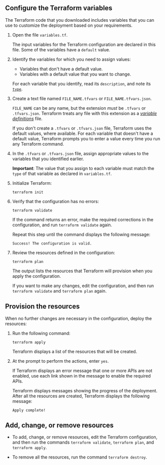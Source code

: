 ## Configure the Terraform variables

The Terraform code that you downloaded includes variables that you can use to
customize the deployment based on your requirements.

1.  Open the file `variables.tf`.

    The input variables for the Terraform configuration are declared in this
    file. Some of the variables have a `default` value.

1.  Identify the variables for which you need to assign values:

    -   Variables that don't have a default value.
    -   Variables with a default value that you want to change.

    For each variable that you identify, read its `description`, and note its
    [`type`](
    https://www.terraform.io/docs/language/values/variables.html#type-constraints
    ).

1.  Create a text file named `FILE_NAME.tfvars` or `FILE_NAME.tfvars.json`.

    `FILE_NAME` can be any name, but the extension _must_
    be `.tfvars` or `.tfvars.json`. Terraform treats any file with this
    extension as a [_variable definitions_](
    https://www.terraform.io/docs/language/values/variables.html#variable-definitions-tfvars-files
    ) file.

    If you don't create a `.tfvars` or `.tfvars.json` file, Terraform uses the
    default values, where available. For each variable that doesn't have a default value,
    Terraform prompts you to enter a value every time you run any Terraform
    command.

1.  In the `.tfvars` or `.tfvars.json` file, assign appropriate values to the
    variables that you identified earlier.

    **Important**: The value that you assign to each variable must match the `type`
    of that variable as declared in `variables.tf`.

1.  Initialize Terraform:

    ```
    terraform init
    ```

1.  Verify that the configuration has no errors:

    ```
    terraform validate
    ```

    If the command returns an error, make the required corrections in the
    configuration, and run `terraform validate` again.

    Repeat this step until the command displays the following message:

    ```none
    Success! The configuration is valid.
    ```

1.  Review the resources defined in the configuration:

    ```
    terraform plan
    ```

    The output lists the resources that Terraform will provision when you apply
    the configuration.

    If you want to make any changes, edit the configuration, and then run
    `terraform validate` and `terraform plan` again.

## Provision the resources

When no further changes are necessary in the configuration, deploy the
resources:

1.  Run the following command:

    ```
    terraform apply
    ```

    Terraform displays a list of the resources that will be created.

2.  At the prompt to perform the actions, enter `yes`.

    If Terraform displays an error message that one or more APIs are not
    enabled, use each link shown in the message to enable the required APIs.

    Terraform displays messages showing the progress of the deployment. After
    all the resources are created, Terraform displays the following message:

    ```none {:.devsite-disable-click-to-copy}
    Apply complete!
    ```

## Add, change, or remove resources

-   To add, change, or remove resources, edit the Terraform configuration, and
    then run the commands `terraform validate`, `terraform plan`, and
    `terraform apply`.

-   To remove all the resources, run the command `terraform destroy`.
